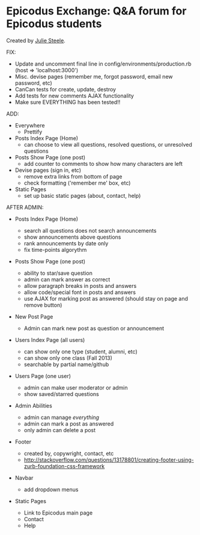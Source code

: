 # Epicodus Exchange: Q&A forum for Epicodus students

Created by [Julie Steele](http://juliesteele.site44.com/).


FIX:
- Update and uncomment final line in config/environments/production.rb (host => 'localhost:3000')
- Misc. devise pages (remember me, forgot password, email new password, etc)
- CanCan tests for create, update, destroy
- Add tests for new comments AJAX functionality
- Make sure EVERYTHING has been tested!!

ADD:
- Everywhere
  - Prettify
- Posts Index Page (Home)
  - can choose to view all questions, resolved questions, or unresolved questions
- Posts Show Page (one post)
  - add counter to comments to show how many characters are left
- Devise pages (sign in, etc)
  - remove extra links from bottom of page
  - check formatting ('remember me' box, etc)
- Static Pages
  - set up basic static pages (about, contact, help)




AFTER ADMIN:
- Posts Index Page (Home)
  - search all questions does not search announcements
  - show announcements above questions
  - rank announcements by date only
  - fix time-points algorythm
- Posts Show Page (one post)
  - ability to star/save question
  - admin can mark answer as correct
  - allow paragraph breaks in posts and answers
  - allow code/special font in posts and answers
  - use AJAX for marking post as answered (should stay on page and remove button)
- New Post Page
  - Admin can mark new post as question or announcement

- Users Index Page (all users)
  - can show only one type (student, alumni, etc)
  - can show only one class (Fall 2013)
  - searchable by partial name/github
- Users Page (one user)
  - admin can make user moderator or admin
  - show saved/starred questions

- Admin Abilities
  - admin can manage *everything*
  - admin can mark a post as answered
  - only admin can delete a post

- Footer
  - created by, copywright, contact, etc
  - http://stackoverflow.com/questions/13178801/creating-footer-using-zurb-foundation-css-framework

- Navbar
  - add dropdown menus

- Static Pages
  - Link to Epicodus main page
  - Contact
  - Help
